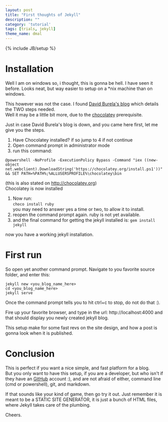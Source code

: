 ```yaml
---
layout: post
title: "First thoughts of Jekyll"
description: ""
category: 'tutorial'
tags: [trials, jekyll]
theme_name: dmal
---
```

{% include JB/setup %}
# Installation
Well I am on windows so, i thought, this is gonna be hell. I have seen it before. Looks neat, but way easier to setup on a *nix machine than on windows.

This however was not the case. I found [David Burela's blog](https://davidburela.wordpress.com/2015/11/28/easily-install-jekyll-on-windows-with-3-command-prompt-entries-and-chocolatey/) which details the TWO steps needed.  
Well it may be a little bit more, due to the [chocolatey](http://www.chocolatey.org) prerequisite.

Just in case David Burela's blog is down, and you came here first, let me give you the steps.

1. Have Chocolatey installed? if so jump to 4 if not continue
1. Open command prompt in administrator mode
1. run this command:  
```
@powershell -NoProfile -ExecutionPolicy Bypass -Command "iex ((new-object net.webclient).DownloadString('https://chocolatey.org/install.ps1'))" && SET PATH=%PATH%;%ALLUSERSPROFILE%\chocolatey\bin
```
   (this is also stated on <http://chocolatey.org>)  
   Chocolatey is now installed
1. Now run:  
```choco install ruby```  
you may need to answer yes a time or two, to allow it to install.
1. reopen the command prompt again. ruby is not yet available.
1. and the final command for getting the jekyll installed is: ```gem install jekyll```

now you have a working jekyll installation.

# First run
So open yet another command prompt. Navigate to you favorite source folder, and enter this:

```
jekyll new <you_blog_name_here>
cd <you_blog_name_here>
jekyll serve
```

Once the command prompt tells you to hit ctrl+c to stop, do not do that :).

Fire up your favorite browser, and type in the url: http://localhost:4000 and that should display you newly created jekyll blog.

This setup make for some fast revs on the site design, and how a post is gonna look when it is published.

# Conclusion
This is perfect if you want a nice simple, and fast platform for a blog.  
But you only want to have this setup, if you are a developer, but who isn't if they have an [GitHub](https://github.com) account :), and are not afraid of either, command line (cmd or powershell), git, and markdown.

If that sounds like your kind of game, then go try it out. Just remember it is meant to be a STATIC SITE GENERATOR, it is just a bunch of HTML files, where Jekyll takes care of the plumbing.

Cheers.


